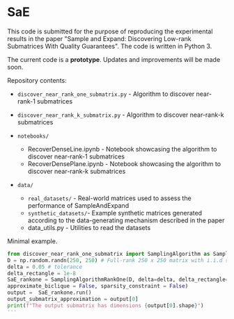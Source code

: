 # SaE
This code is submitted for the purpose of reproducing the experimental results in the paper "Sample and Expand: Discovering Low-rank Submatrices With Quality Guarantees". The code is written in Python 3. 

The current code is a **prototype**. Updates and improvements will be made soon.


Repository contents: 
- `discover_near_rank_one_submatrix.py` - Algorithm to discover near-rank-1 submatrices 
- `discover_near_rank_k_submatrix.py` - Algorithm to discover near-rank-k submatrices 

- `notebooks/`
   - RecoverDenseLine.ipynb - Notebook showcasing the algorithm to discover near-rank-1 submatrices 
   - RecoverDensePlane.ipynb - Notebook showcasing the algorithm to discover near-rank-k submatrices  

- `data/`
  - `real_datasets/` - Real-world matrices used to assess the performance of SampleAndExpand 
  - `synthetic_datasets/`- Example synthetic matrices generated according to the data-generating mechanism described in the paper 
  -  data_utils.py - Utilities to read the datasets 
  
  
  
Minimal example. 
```python
from discover_near_rank_one_submatrix import SamplingAlgorithm as SamplingAlgorithmRankOne
D = np.random.randn(250, 250) # Full-rank 250 x 250 matrix with i.i.d standard gaussian entries 
delta = 0.05 # tolerance 
delta_rectangle = 1e-8
SaE_rankone = SamplingAlgorithmRankOne(D, delta=delta, delta_rectangle=delta_rectangle, 
approximate_biclique = False, sparsity_constraint = False)
output =  SaE_rankone.run()
output_submatrix_approximation = output[0]
print(f"The output submatrix has dimensions {output[0].shape}")
'''

